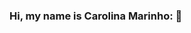 ### Hi, my name is Carolina Marinho: 👋

<!--
**carolinamarinhop/carolinamarinhop** is a ✨ _special_ ✨ repository because its `README.md` (this file) appears on your GitHub profile.

Graduated in Analysis and Development Systems, Developer with 4+ years of experience in drawing, projecting and maintaining Web applications using HTML, CSS, JS, C#, .NET and others frameworks.

About Me

🌎 I'm from Manaus/AM and living in Fortaleza/CE - Brazil
🎮 I like to play video games and my pets pets 🐶🐱🐱
❤️ I love travelling 🛫🛬
My social links:
   
<!--
- 🔭 I’m currently working on ...
- 🌱 I’m currently learning ...
- 👯 I’m looking to collaborate on ...
- 🤔 I’m looking for help with ...
- 💬 Ask me about ...
- 📫 How to reach me: ...
- 😄 Pronouns: ...
- ⚡ Fun fact: ...
-->
